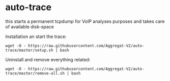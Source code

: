 # auto-trace

this starts a permanent tcpdump for VoIP analyses purposes and takes care of available disk-space



Installation an start the trace: 


```
wget -O - https://raw.githubusercontent.com/Aggregat-V2/auto-trace/master/setup.sh | bash
```


Uninstall and remove everything related:

```
wget -O - https://raw.githubusercontent.com/Aggregat-V2/auto-trace/master/remove-all.sh | bash
```
